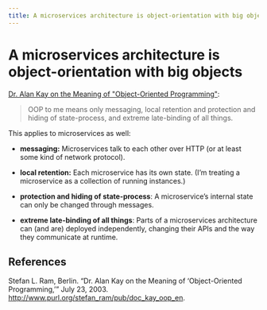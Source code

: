 ```yaml
---
title: A microservices architecture is object-orientation with big objects
---
```


# A microservices architecture is object-orientation with big objects
[Dr. Alan Kay on the Meaning of "Object-Oriented Programming"](http://www.purl.org/stefan_ram/pub/doc_kay_oop_en):

> OOP to me means only messaging, local retention and protection and hiding of state-process, and extreme late-binding of all things.

This applies to microservices as well:

* **messaging:** Microservices talk to each other over HTTP (or at least some kind of network protocol).

* **local retention:** Each microservice has its own state. (I’m treating a microservice as a collection of running instances.)

* **protection and hiding of state-process**: A microservice’s internal state can only be changed through messages.

* **extreme late-binding of all things**: Parts of a microservices architecture can (and are) deployed independently, changing their APIs and the way they communicate at runtime.

## References
Stefan L. Ram, Berlin. “Dr. Alan Kay on the Meaning of ‘Object-Oriented Programming,’” July 23, 2003. <http://www.purl.org/stefan_ram/pub/doc_kay_oop_en>.